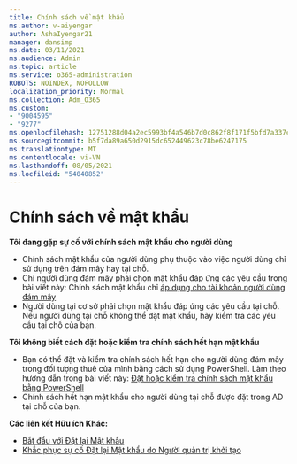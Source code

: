 ```yaml
---
title: Chính sách về mật khẩu
ms.author: v-aiyengar
author: AshaIyengar21
manager: dansimp
ms.date: 03/11/2021
ms.audience: Admin
ms.topic: article
ms.service: o365-administration
ROBOTS: NOINDEX, NOFOLLOW
localization_priority: Normal
ms.collection: Adm_O365
ms.custom:
- "9004595"
- "9277"
ms.openlocfilehash: 12751288d04a2ec5993bf4a546b7d0c862f8f171f5bfd7a337cb79cb95792056
ms.sourcegitcommit: b5f7da89a650d2915dc652449623c78be6247175
ms.translationtype: MT
ms.contentlocale: vi-VN
ms.lasthandoff: 08/05/2021
ms.locfileid: "54040852"
---
```

# <a name="password-policies"></a>Chính sách về mật khẩu

**Tôi đang gặp sự cố với chính sách mật khẩu cho người dùng**

- Chính sách mật khẩu của người dùng phụ thuộc vào việc người dùng chỉ sử dụng trên đám mây hay tại chỗ.
- Chỉ người dùng đám mây phải chọn mật khẩu đáp ứng các yêu cầu trong bài viết này: Chính sách mật khẩu chỉ [áp dụng cho tài khoản người dùng đám mây](https://docs.microsoft.com/azure/active-directory/authentication/concept-sspr-policy?WT.mc_id=Portal-Microsoft_Azure_Support#password-policies-that-only-apply-to-cloud-user-accounts)
- Người dùng tại cơ sở phải chọn mật khẩu đáp ứng các yêu cầu tại chỗ. Nếu người dùng tại chỗ không thể đặt mật khẩu, hãy kiểm tra các yêu cầu tại chỗ của bạn.

**Tôi không biết cách đặt hoặc kiểm tra chính sách hết hạn mật khẩu**

- Bạn có thể đặt và kiểm tra chính sách hết hạn cho người dùng đám mây trong đối tượng thuê của mình bằng cách sử dụng PowerShell. Làm theo hướng dẫn trong bài viết này: [Đặt hoặc kiểm tra chính sách mật khẩu bằng PowerShell](https://docs.microsoft.com/azure/active-directory/authentication/concept-sspr-policy?WT.mc_id=Portal-Microsoft_Azure_Support#set-or-check-the-password-policies-by-using-powershell)
- Chính sách hết hạn mật khẩu cho người dùng tại chỗ được đặt trong AD tại chỗ của bạn.

**Các liên kết Hữu ích Khác:**
- [Bắt đầu với Đặt lại Mật khẩu](https://docs.microsoft.com/azure/active-directory/authentication/concept-sspr-policy?WT.mc_id=Portal-Microsoft_Azure_Support#set-or-check-the-password-policies-by-using-powershell)
- [Khắc phục sự cố Đặt lại Mật khẩu do Người quản trị khởi tạo](https://docs.microsoft.com/azure/active-directory/active-directory-passwords-troubleshoot?WT.mc_id=Portal-Microsoft_Azure_Support#troubleshoot-the-password-reset-portal)
